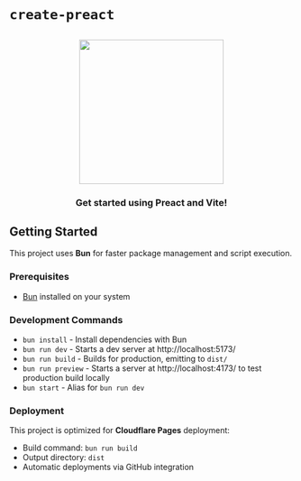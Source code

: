 # `create-preact`

<h2 align="center">
  <img height="256" width="256" src="./src/assets/preact.svg">
</h2>

<h3 align="center">Get started using Preact and Vite!</h3>

## Getting Started

This project uses **Bun** for faster package management and script execution.

### Prerequisites

- [Bun](https://bun.sh) installed on your system

### Development Commands

- `bun install` - Install dependencies with Bun
- `bun run dev` - Starts a dev server at http://localhost:5173/
- `bun run build` - Builds for production, emitting to `dist/`
- `bun run preview` - Starts a server at http://localhost:4173/ to test production build locally
- `bun start` - Alias for `bun run dev`

### Deployment

This project is optimized for **Cloudflare Pages** deployment:

- Build command: `bun run build`
- Output directory: `dist`
- Automatic deployments via GitHub integration
